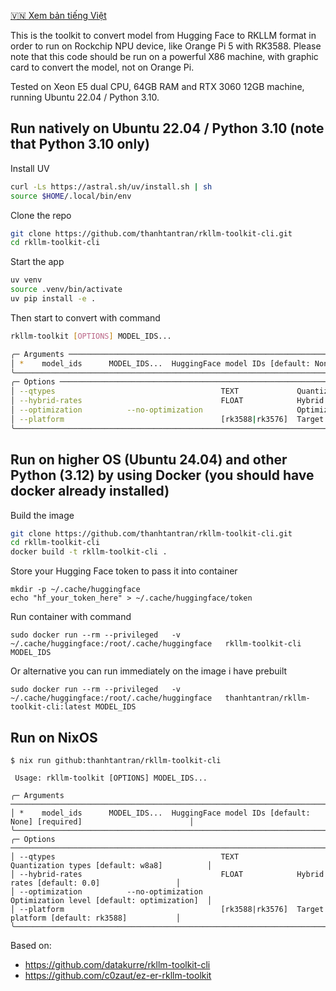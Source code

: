 [🇻🇳 Xem bản tiếng Việt](README-VIE.md)


This is the toolkit to convert model from Hugging Face to RKLLM format in order to run on Rockchip NPU device, like Orange Pi 5 with RK3588. Please note that this code should be run on a powerful X86 machine, with graphic card to convert the model, not on Orange Pi.

Tested on Xeon E5 dual CPU, 64GB RAM and RTX 3060 12GB machine, running Ubuntu 22.04 / Python 3.10. 

## Run natively on Ubuntu 22.04 / Python 3.10 (note that Python 3.10 only)

Install UV
```bash
curl -Ls https://astral.sh/uv/install.sh | sh
source $HOME/.local/bin/env
```

Clone the repo
```bash
git clone https://github.com/thanhtantran/rkllm-toolkit-cli.git
cd rkllm-toolkit-cli
```

Start the app
```bash
uv venv
source .venv/bin/activate
uv pip install -e .
```

Then start to convert with command
```bash
rkllm-toolkit [OPTIONS] MODEL_IDS...

╭─ Arguments ───────────────────────────────────────────────────────────────────────────────────────────────╮
│ *    model_ids      MODEL_IDS...  HuggingFace model IDs [default: None] [required]                        │
╰───────────────────────────────────────────────────────────────────────────────────────────────────────────╯
╭─ Options ─────────────────────────────────────────────────────────────────────────────────────────────────╮
│ --qtypes                                     TEXT             Quantization types [default: w8a8]          │
│ --hybrid-rates                               FLOAT            Hybrid rates [default: 0.0]                 │
│ --optimization          --no-optimization                     Optimization level [default: optimization]  │
│ --platform                                   [rk3588|rk3576]  Target platform [default: rk3588]           │
╰───────────────────────────────────────────────────────────────────────────────────────────────────────────╯
```

## Run on higher OS (Ubuntu 24.04) and other Python (3.12) by using Docker (you should have docker already installed)

Build the image
```bash
git clone https://github.com/thanhtantran/rkllm-toolkit-cli.git
cd rkllm-toolkit-cli
docker build -t rkllm-toolkit-cli .
```

Store your Hugging Face token to pass it into container
```
mkdir -p ~/.cache/huggingface
echo "hf_your_token_here" > ~/.cache/huggingface/token
```

Run container with command
```
sudo docker run --rm --privileged   -v ~/.cache/huggingface:/root/.cache/huggingface   rkllm-toolkit-cli MODEL_IDS
```
Or alternative you can run immediately on the image i have prebuilt
```
sudo docker run --rm --privileged   -v ~/.cache/huggingface:/root/.cache/huggingface   thanhtantran/rkllm-toolkit-cli:latest MODEL_IDS
```

## Run on NixOS
```console
$ nix run github:thanhtantran/rkllm-toolkit-cli

 Usage: rkllm-toolkit [OPTIONS] MODEL_IDS...

╭─ Arguments ───────────────────────────────────────────────────────────────────────────────────────────────╮
│ *    model_ids      MODEL_IDS...  HuggingFace model IDs [default: None] [required]                        │
╰───────────────────────────────────────────────────────────────────────────────────────────────────────────╯
╭─ Options ─────────────────────────────────────────────────────────────────────────────────────────────────╮
│ --qtypes                                     TEXT             Quantization types [default: w8a8]          │
│ --hybrid-rates                               FLOAT            Hybrid rates [default: 0.0]                 │
│ --optimization          --no-optimization                     Optimization level [default: optimization]  │
│ --platform                                   [rk3588|rk3576]  Target platform [default: rk3588]           │
╰───────────────────────────────────────────────────────────────────────────────────────────────────────────╯
```

Based on:
- https://github.com/datakurre/rkllm-toolkit-cli
- https://github.com/c0zaut/ez-er-rkllm-toolkit
